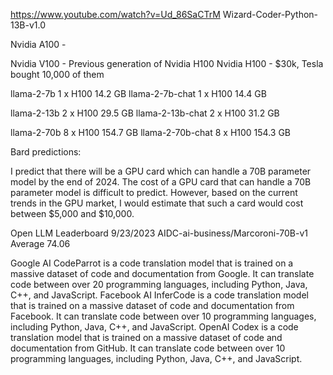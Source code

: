 https://www.youtube.com/watch?v=Ud_86SaCTrM
Wizard-Coder-Python-13B-v1.0



Nvidia A100 - 

Nvidia V100 - Previous generation of Nvidia H100
Nvidia H100 - $30k, Tesla bought 10,000 of them

llama-2-7b			1 x H100		14.2 GB 
llama-2-7b-chat		1 x H100		14.4 GB

llama-2-13b			2 x H100		29.5 GB 
llama-2-13b-chat	2 x H100		31.2 GB

llama-2-70b			8 x H100		154.7 GB 
llama-2-70b-chat	8 x H100		154.3 GB


Bard predictions:

I predict that there will be a GPU card which can handle a 70B parameter model by the end of 2024.
The cost of a GPU card that can handle a 70B parameter model is difficult to predict. However, based on the current trends in the GPU market, I would estimate that such a card would cost between $5,000 and $10,000.

Open LLM Leaderboard
9/23/2023 AIDC-ai-business/Marcoroni-70B-v1 Average 74.06 

Google AI CodeParrot is a code translation model that is trained on a massive dataset of code and documentation from Google. It can translate code between over 20 programming languages, including Python, Java, C++, and JavaScript.
Facebook AI InferCode is a code translation model that is trained on a massive dataset of code and documentation from Facebook. It can translate code between over 10 programming languages, including Python, Java, C++, and JavaScript.
OpenAI Codex is a code translation model that is trained on a massive dataset of code and documentation from GitHub. It can translate code between over 10 programming languages, including Python, Java, C++, and JavaScript.


